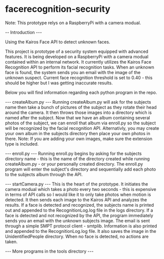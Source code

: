 # facerecognition-security

Note: This prototype relys on a RaspberryPi with a camera modual. 

-- Introduction ---

Using the Kairos Face API to detect unknown faces.

This project is prototype of a security system equipped with advanced features. It is being developed on a RaspberryPi with a camera    modual contained within an internal network. It currently utilizes the Kairos Face Recognition API to perform its facial recognition tasks. When an unknown face is found, the system sends you an email with the image of the unknown suspect. Current face recognition threshold is set to 0.40 - this should be higher but I was getting inaccurate results.

Below you will find information regarding each python program in the repo.

--- createAlbum.py ---
Running createAlbum.py will ask for the subjects name then take a bunch of pictures of the subject as they rotate their head around the camera. It then throws those images into a directory which is named after the subject. Now that we have an album containing several photos of the subject, we can enroll that album via enroll.py so the subject will be recognized by the facial recognition API. Alternativly, you may create your own album in the subjects directory then place your own photos in there. Note: If you are adding your own images, make sure the extension type is included.

--- enroll.py ---
Running enroll.py begins by asking for the subjects directory name - this is the name of the directory created while running createAlbum.py - or your personally created directory. The enroll.py program will enter the subject's directory and sequentially add each photo to the subjects album through the API.

--- startCamera.py ---
This is the heart of the prototype. It initiates the camera modual which takes a photo every two seconds - this is expensive in terms of API calls so I would like it to only take photos when motion is detected. It then sends each image to the Kairos API and analyzes the results. If a face is detected and recognized, the subjects name is printed out and appended to the RecognitionLog.log file in the logs directory. If a face is detected and not recognized by the API, the program immediately sends you an email with the unknown subjects image. The email is sent through a simple SMPT protocol client - smtplib. Information is also printed and appended to the RecognitionLog.log file. It also saves the image in the UnidentifiedPeople directory. When no face is detected, no actions are taken.

--- More programs in the tools directory ---
